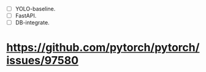 - [ ] YOLO-baseline. 
- [ ] FastAPI. 
- [ ] DB-integrate.

# https://github.com/pytorch/pytorch/issues/97580